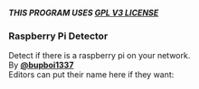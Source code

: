 ##### THIS PROGRAM USES [GPL V3 LICENSE](../../LICENSE)

### Raspberry Pi Detector
Detect if there is a raspberry pi on your network.  
By [**@bupboi1337**](https://github.com/bupboi1337)  
Editors can put their name here if they want:  
